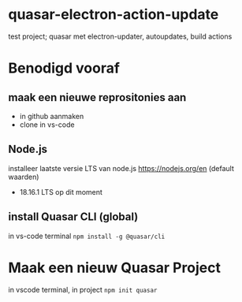 # quasar-electron-action-update
test project; quasar met electron-updater, autoupdates, build actions

# Benodigd vooraf
## maak een nieuwe reprositonies aan
- in github aanmaken
- clone in vs-code

## Node.js
installeer laatste versie LTS van node.js https://nodejs.org/en (default waarden)
- 18.16.1 LTS op dit moment

## install Quasar CLI (global)
in vs-code terminal
`npm install -g @quasar/cli`

# Maak een nieuw Quasar Project
in vscode terminal, in project
`npm init quasar`